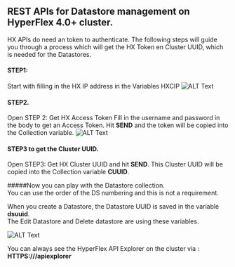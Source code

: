 ## REST APIs for Datastore management on HyperFlex 4.0+ cluster.
HX APIs do need an token to authenticate. The following steps will guide you through a process which will get the HX Token en Cluster UUID, which is needed for the Datastores.

#### STEP1: 
Start with filling in the HX IP address in the Variables HXCIP
![ALT Text](https://i2.wp.com/iamjoost.com/wp-content/uploads/2020/07/Postman-hxcip.png)

#### STEP2. 
Open STEP 2: Get HX Access Token
Fill in the username and password in the body to get an Access Token.
Hit **SEND** and the token will be copied into the Collection variable.
 ![ALT Text](https://i0.wp.com/iamjoost.com/wp-content/uploads/2020/07/HX-Access-Token-Body.png)

#### STEP3 to get the Cluster UUID.
Open STEP3: Get HX Cluster UUID and hit **SEND**.
This Cluster UUID will be copied into the Collection variable **CUUID**.

#####Now you can play with the Datastore collection.  
You can use the order of the DS numbering and this is not a requirement.

When you create a Datastore, the Datastore UUID is saved in the variable **dsuuid**.  
The Edit Datastore and Delete datastore are using these variables.

 ![ALT Text](https://i2.wp.com/iamjoost.com/wp-content/uploads/2020/07/2020-07-31-10_41_00-Postman.png)

You can always see the HyperFlex API Explorer on the cluster via : **HTTPS://<HX Cluster IP Address>/apiexplorer**
  
